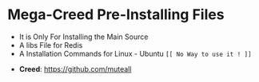 # Mega-Creed Pre-Installing Files

* It is Only For Installing the Main Source
* A libs File for Redis
* A Installation Commands for Linux - Ubuntu
``` [[ No Way to use it ! ]] ```
- **Creed**: https://github.com/muteall
